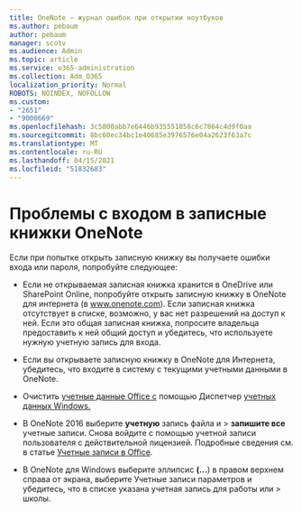 ```yaml
---
title: OneNote — журнал ошибок при открытии ноутбуков
ms.author: pebaum
author: pebaum
manager: scotv
ms.audience: Admin
ms.topic: article
ms.service: o365-administration
ms.collection: Adm_O365
localization_priority: Normal
ROBOTS: NOINDEX, NOFOLLOW
ms.custom:
- "2651"
- "9000669"
ms.openlocfilehash: 3c5800abb7e6446b935551858c6c7864c4d9f0aa
ms.sourcegitcommit: 8bc60ec34bc1e40685e3976576e04a2623f63a7c
ms.translationtype: MT
ms.contentlocale: ru-RU
ms.lasthandoff: 04/15/2021
ms.locfileid: "51832683"
---
```

# <a name="issues-signing-in-to-onenote-notebooks"></a>Проблемы с входом в записные книжки OneNote

Если при попытке открыть записную книжку вы получаете ошибки входа или пароля, попробуйте следующее:

- Если не открываемая записная книжка хранится в OneDrive или SharePoint Online, попробуйте открыть записную книжку в OneNote для интернета (в www.onenote.com). Если записная книжка отсутствует в списке, возможно, у вас нет разрешений на доступ к ней. Если это общая записная книжка, попросите владельца предоставить к ней общий доступ и убедитесь, что используете нужную учетную запись для входа.

- Если вы открываете записную книжку в OneNote для Интернета, убедитесь, что входите в систему с текущими учетными данными в OneNote. 

- Очистить [учетные данные Office с](https://docs.microsoft.com/office/troubleshoot/error-messages/another-account-already-signed-in#step-3-clear-cached-credentials-on-the-computer) помощью Диспетчер [учетных данных Windows.](https://support.microsoft.com/help/4026814/windows-accessing-credential-manager)

- В OneNote 2016 выберите **учетную** запись файла и  >   **запишите все** учетные записи. Снова войдите с помощью учетной записи пользователя с действительной лицензией. Подробные сведения см. в статье [Учетные записи в Office](https://support.office.com/article/accounts-in-office-628ea040-f265-49de-b986-be09c3ebf8a9).

- В OneNote для Windows выберите эллипсис **(...**) в правом верхнем справа от экрана, выберите Учетные записи параметров и убедитесь, что в списке указана учетная запись для работы или  >  школы.